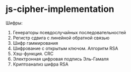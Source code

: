 # js-cipher-implementation

Шифры:
1. Генераторы псевдослучайных последовательностей
2. Регистр сдвига с линейной обратной связью
3. Шифр гаммирования
4. Шифрование с открытым ключом. Алгоритм RSA
5. Хэш-функция. CRC
6. Электронная цифровая подпись Эль-Гамаля
7. Криптоанализ шифра RSA
